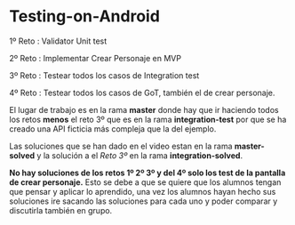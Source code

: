# Testing-on-Android

1º Reto : Validator Unit test

2º Reto : Implementar Crear Personaje en MVP

3º Reto : Testear todos los casos de Integration test

4º Reto : Testear todos los casos de GoT, también el de crear personaje.


El lugar de trabajo es en la rama **master** donde hay que ir haciendo
todos los retos **menos** el reto 3º que es en la rama **integration-test** 
por que se ha creado una API ficticia más compleja que la del ejemplo.

Las soluciones que se han dado en el video estan en la rama **master-solved**
y la solución a el *Reto 3º* en la rama **integration-solved**.

**No hay soluciones de los retos 1º 2º 3º y del 4º solo los test de la pantalla 
de crear personaje.** Esto se debe a que se quiere que los alumnos tengan
que pensar y aplicar lo aprendido, una vez los alumnos hayan hecho sus soluciones
ire sacando las soluciones para cada uno y poder comparar y discutirla también en grupo.

